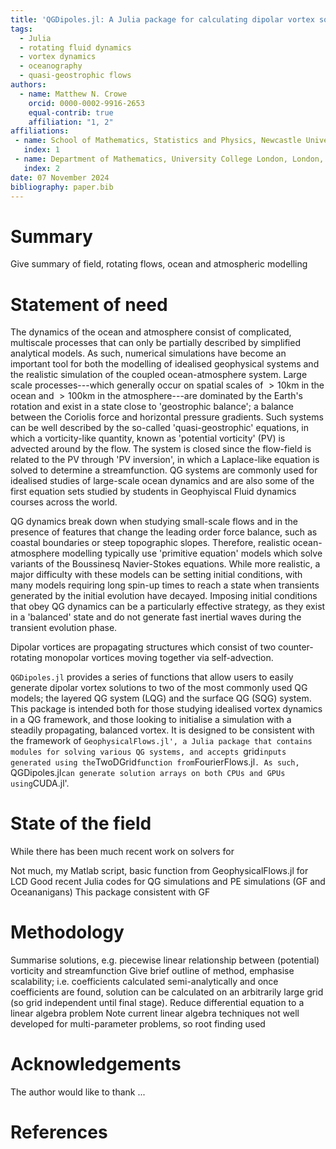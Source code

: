 ```yaml
---
title: 'QGDipoles.jl: A Julia package for calculating dipolar vortex solutions to the Quasi-Geostrophic equations'
tags:
  - Julia
  - rotating fluid dynamics
  - vortex dynamics
  - oceanography
  - quasi-geostrophic flows
authors:
  - name: Matthew N. Crowe
    orcid: 0000-0002-9916-2653
    equal-contrib: true
    affiliation: "1, 2"
affiliations:
 - name: School of Mathematics, Statistics and Physics, Newcastle University, Newcastle upon Tyne, NE1 7RU, UK
   index: 1
 - name: Department of Mathematics, University College London, London, WC1E 6BT, UK
   index: 2
date: 07 November 2024
bibliography: paper.bib
---
```


# Summary

Give summary of field, rotating flows, ocean and atmospheric modelling

# Statement of need

The dynamics of the ocean and atmosphere consist of complicated, multiscale processes that can only be partially described by simplified analytical models.
As such, numerical simulations have become an important tool for both the modelling of idealised geophysical systems and the realistic simulation of the coupled ocean-atmosphere system.
Large scale processes---which generally occur on spatial scales of $>10$km in the ocean and $>100$km in the atmosphere---are dominated by the Earth's rotation and exist in a state close to 'geostrophic balance'; a balance between the Coriolis force and horizontal pressure gradients.
Such systems can be well described by the so-called 'quasi-geostrophic' equations, in which a vorticity-like quantity, known as 'potential vorticity' (PV) is advected around by the flow.
The system is closed since the flow-field is related to the PV through 'PV inversion', in which a Laplace-like equation is solved to determine a streamfunction.
QG systems are commonly used for idealised studies of large-scale ocean dynamics and are also some of the first equation sets studied by students in Geophyiscal Fluid dynamics courses across the world.

QG dynamics break down when studying small-scale flows and in the presence of features that change the leading order force balance, such as coastal boundaries or steep topographic slopes.
Therefore, realistic ocean-atmosphere modelling typically use 'primitive equation' models which solve variants of the Boussinesq Navier-Stokes equations.
While more realistic, a major difficulty with these models can be setting initial conditions, with many models requiring long spin-up times to reach a state when transients generated by the initial evolution have decayed.
Imposing initial conditions that obey QG dynamics can be a particularly effective strategy, as they exist in a 'balanced' state and do not generate fast inertial waves during the transient evolution phase.

Dipolar vortices are propagating structures which consist of two counter-rotating monopolar vortices moving together via self-advection.


`QGDipoles.jl` provides a series of functions that allow users to easily generate dipolar vortex solutions to two of the most commonly used QG models; the layered QG system (LQG) and the surface QG (SQG) system.
This package is intended both for those studying idealised vortex dynamics in a QG framework, and those looking to initialise a simulation with a steadily propagating, balanced vortex.
It is designed to be consistent with the framework of `GeophysicalFlows.jl', a Julia package that contains modules for solving various QG systems, and accepts `grid` inputs generated using the `TwoDGrid` function from `FourierFlows.jl`.
As such, `QGDipoles.jl` can generate solution arrays on both CPUs and GPUs using `CUDA.jl'.

# State of the field

While there has been much recent work on solvers for 

Not much, my Matlab script, basic function from GeophysicalFlows.jl for LCD
Good recent Julia codes for QG simulations and PE simulations (GF and Oceananigans)
This package consistent with GF

# Methodology

Summarise solutions, e.g. piecewise linear relationship between (potential) vorticity and streamfunction
Give brief outline of method, emphasise scalability; i.e. coefficients calculated semi-analytically and once coefficients are found, solution can be calculated on an arbitrarily large grid (so grid independent until final stage).
Reduce differential equation to a linear algebra problem
Note current linear algebra techniques not well developed for multi-parameter problems, so root finding used

# Acknowledgements

The author would like to thank ...

# References
